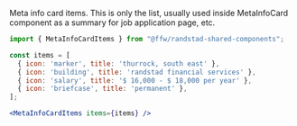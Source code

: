 Meta info card items. This is only the list, usually used inside MetaInfoCard component as a summary for job application page, etc.

```jsx
import { MetaInfoCardItems } from "@ffw/randstad-shared-components";

const items = [
  { icon: 'marker', title: 'thurrock, south east' },
  { icon: 'building', title: 'randstad financial services' },
  { icon: 'salary', title: '$ 16,000 - $ 18,000 per year' },
  { icon: 'briefcase', title: 'permanent' },
];

<MetaInfoCardItems items={items} />
```
